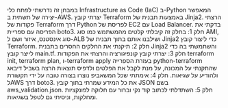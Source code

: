 
במבחן זה נדרשתי לפתח כלי Infrastructure as Code (IaC) ב-Python המאפשר יצירה של תשתית ב-AWS.
יצרתי קובץ Terraform באמצעות תבנית של Jinja2.
הרצתי פקודות של Terraform דרך Python לפריסת של EC2 עם Load Balancer.
בדקתי את הפריסה עם ספריית boto3.
חלק 1:
בחלק זה קיבלתי קלטים מהמשתמש כמו סוג AMI, סוג אינסטנס, איזור ושם ל-ALB ושילבנו אותם בתוך תבנית של Jinja2 כדי ליצור קובץ Terraform.
חלק 2:
תיקנתי את החלקים החסרים בתבנית Jinja2 והשתמשתי בה כדי לייצר קובץ main.tf.
חלק 3:
יצרתי קובץ קונפיגורציה והרצתי את הפקודות terraform init, terraform plan, ו-terraform apply בעזרת הספרייה python-terraform שהתקנתי על המכונה, על מנת לקבל את הפלטים ולדפיס תוצאות הרצה בשביל דיבאג ולהודיע על שגיאות.
חלק 4:
אימתתי שכל המשאביפ נוצרו בצורה טובה על ידי תקשורת לAWS דרך boto3.
את כל המידע שמרתי בתוך קובץ JSON בשם aws_validation.json.
חלק 5: 
השתדלתי לכתוב קוד נקי וברור עם חלוקה לפונקציות ומחלקות, וניסיתי גם לטפל בשגיאות.

